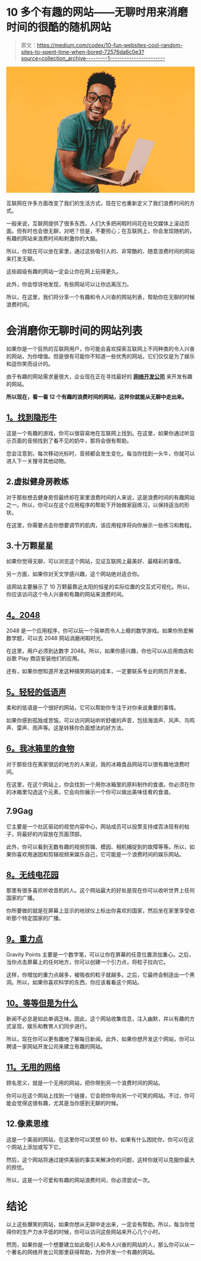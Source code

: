 # 10 多个有趣的网站——无聊时用来消磨时间的很酷的随机网站

> 原文：<https://medium.com/codex/10-fun-websites-cool-random-sites-to-spent-time-when-bored-72576da6c0e3?source=collection_archive---------1----------------------->

![](img/86d54e3a4e0dd60a821c07e5e8bc3f32.png)

互联网在许多方面改变了我们的生活方式，现在它也重新定义了我们浪费时间的方式。

一般来说，互联网提供了很多东西，人们大多把闲暇时间花在社交媒体上滚动页面。但有时也会很无聊，对吧？但是，不要担心；在互联网上，你会发现随机的，有趣的网站来浪费时间和刺激你的大脑。

所以，你现在可以坐在家里，通过这些吸引人的、非常酷的、随意浪费时间的网站来打发无聊。

这些超级有趣的网站一定会让你在网上玩得更久。

此外，你会惊讶地发现，有些网站可以让你远离压力。

所以，在这里，我们将分享一个有趣和令人兴奋的网站列表，帮助你在无聊的时候浪费时间。

# 会消磨你无聊时间的网站列表

如果你是一个狂热的互联网用户，你可能会喜欢探索互联网上不同种类的令人兴奋的网站，为你增值。但是很有可能你不知道一些优秀的网站，它们仅仅是为了娱乐和逗你笑而设计的。

由于有趣的网站需求量很大，企业现在正在寻找最好的 [**网络开发公司**](https://www.arkasoftwares.com/web-development) 来开发有趣的网站。

**所以现在，看一看 12 个有趣的浪费时间的网站，这样你就能从无聊中走出来。**

## [1。找到隐形牛](https://findtheinvisiblecow.com/)

这是一个有趣的游戏，你可以很容易地在互联网上找到。在这里，如果你通过听显示页面的音频找到了看不见的奶牛，那将会很有帮助。

您会注意到，每次移动光标时，音频都会发生变化。每当你找到一头牛，你就可以进入下一关搜寻其他动物。

## 2.虚拟健身房教练

对于那些想去健身房但最终却在家里浪费时间的人来说，这是浪费时间的有趣网站之一。所以，你可以在这个应用程序的帮助下开始做家庭练习，以保持适当的形状。

在这里，你需要点击你想要调节的肌肉，该应用程序将向你展示一些练习和教程。

## 3.十万颗星星

如果你觉得无聊，可以浏览这个网站，见证互联网上最美好、最精彩的事情。

另一方面，如果你对天文学感兴趣，这个网站绝对适合你。

该网站主要展示了 10 万颗最靠近太阳的恒星的实际位置的交互式可视化。所以，你应该访问这个令人兴奋和有趣的网站来浪费时间。

## [4。2048](https://play2048.co/)

2048 是一个应用程序，你可以玩一个简单而令人上瘾的数学游戏。如果你热爱解数学题，可以去 2048 网站消磨闲暇时光。

在这里，用户必须到达数字 2048。所以，如果你感兴趣，你也可以从应用商店和谷歌 Play 商店安装他们的应用。

还有，如果你想知道开发这种搞笑网站的成本，一定要联系专业的网页开发者。

## [5。轻轻的低语声](https://asoftmurmur.com/)

柔和的低语是一个很好的网站，它可以帮助你专注于对你来说重要的事情。

如果你感到孤独或苦恼，可以访问网站听听舒缓的声音，包括海浪声、风声、鸟鸣声、雷声、雨声等。这是转移你负面想法的好方法。

## [6。我冰箱里的食物](https://myfridgefood.com/)

对于那些住在离家很远的地方的人来说，我的冰箱食品网站可以很有趣地浪费时间。

在这里，在这个网站上，你会找到一个用你冰箱里的原料制作的食谱。你必须在你的冰箱里勾选这个元素，它会向你展示一个你可以做出美味佳肴的食谱。

## 7.9Gag

它主要是一个社区驱动的视觉内容中心，网站成员可以投票支持或否决现有的帖子，将最好的内容放在页面顶部。

此外，你可以看到无数有趣的视频剪辑、模因、相机捕捉到的故障等等。所以，如果你喜欢用迷因和剪辑视频来娱乐自己，它可能是一个浪费时间的娱乐网站。

## [8。无线电花园](http://radio.garden/)

那里有很多喜欢听收音机的人。这个网站最大的好处是现在你可以收听世界上任何国家的广播。

你所要做的就是在屏幕上显示的地球仪上标出你喜欢的国家，然后坐在家里享受收听那个特定国家的广播。

## [9。重力点](https://codepen.io/akm2/full/AGgarW)

Gravity Points 主要是一个数字笔，可以让你在屏幕的任意位置添加重心。之后，当你点击屏幕上的任何地方，你可以创建一个引力点，将粒子拉向它。

这样，你增加的重力点越多，被吸收的粒子就越多。之后，它最终会制造出一个黑洞。所以，如果你喜欢科学的东西，你应该看看这个网站。

## [10。等等但是为什么](https://waitbutwhy.com/)

新闻不必总是如此单调乏味。因此，这个网站收集信息，注入幽默，并以有趣的方式呈现，娱乐和教育人们同步进行。

所以，现在你可以更有趣地了解每日新闻。此外，如果你想开发这个网站，你可以聘请一家网站开发公司来建立有趣的网站。

## [11。无用的网络](https://theuselessweb.com/)

顾名思义，就是一个无用的网站，把你带到另一个浪费时间的网站。

你可以在这个网站上找到一个链接，它会把你导向另一个可笑的网站。不过，你可能会觉得这很有趣，尤其是当你感到无聊的时候。

## 12.像素思维

这是一个美丽的网站，在这里你可以冥想 60 秒。如果有什么困扰你，你可以在这个网站上添加或写下它。

然后，这个网站将通过提供美丽的事实来解决你的问题，这样你就可以克服你最大的担忧。

所以，这是一个可爱和有趣的网站浪费时间，你必须尝试一次。

# 结论

以上这些爆笑的网站，如果你想从无聊中走出来，一定会有帮助。所以，每当你觉得你的生产力水平低的时候，你可以访问这些网站来开心几个小时。

然而，如果你是一个想要建立如此吸引人和令人兴奋的网站的人，那么你可以从一个著名的网络开发公司那里获得帮助，为你开发一个有趣的网站。